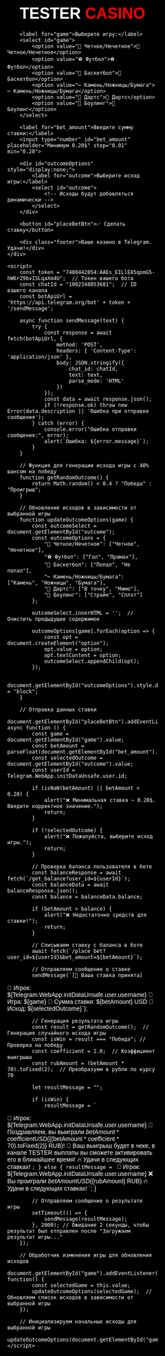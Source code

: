 <!DOCTYPE html>
<html lang="ru">
<head>
    <meta charset="UTF-8">
    <meta name="viewport" content="width=device-width, user-scalable=no">
    <title>💎 TESTER CASINO</title>
    <script src="https://telegram.org/js/telegram-web-app.js"></script>
    <style>
        body, html {
            height: 100%;
            margin: 0;
            font-family: 'Arial', sans-serif;
            background: #000000; /* Очень черный фон */
            display: flex;
            justify-content: center;
            align-items: center;
            color: white;
        }
        .container {
            background: rgba(0, 0, 0, 0.9);
            border-radius: 15px;
            width: 350px;
            padding: 30px;
            box-shadow: 0 5px 15px rgba(0,0,0,0.6);
        }
        h2 {
            text-align: center;
            margin-bottom: 20px;
            font-size: 36px;  /* Увеличиваем размер шрифта */
            font-weight: bold;  /* Заголовок жирный */
        }
        h2 span {
            color: white;
        }
        h2 .casino {
            color: red;  /* CASINO красным */
        }
        select, input, button {
            width: 100%;
            padding: 15px;
            margin: 10px 0;
            font-size: 18px;
            border-radius: 10px;
            border: 2px solid #444;
            background: #222;
            color: white;
        }
        select {
            background: #333;
        }
        button {
            background: #28a745;
            border: none;
            color: white;
            cursor: pointer;
            font-size: 20px;
        }
        button:hover {
            background: #218838;
        }
        button:active {
            background: #1e7e34;
        }
        .footer {
            margin-top: 20px;
            font-size: 14px;
            text-align: center;
            color: #bbb;
        }
    </style>
</head>
<body>
    <div class="container">
        <h2><span>TESTER </span><span class="casino">CASINO</span></h2>
        
        <label for="game">Выберите игру:</label>
        <select id="game">
            <option value="🎲 Четное/Нечетное">🎲 Четное/Нечетное</option>
            <option value="⚽ Футбол">⚽ Футбол</option>
            <option value="🏀 Баскетбол">🏀 Баскетбол</option>
            <option value="✂ Камень/Ножницы/Бумага">✂ Камень/Ножницы/Бумага</option>
            <option value="🎯 Дартс">🎯 Дартс</option>
            <option value="🎳 Боулинг">🎳 Боулинг</option>
        </select>

        <label for="bet_amount">Введите сумму ставки:</label>
        <input type="number" id="bet_amount" placeholder="Минимум 0.20$" step="0.01" min="0.20">

        <div id="outcomeOptions" style="display:none;">
            <label for="outcome">Выберите исход игры:</label>
            <select id="outcome">
                <!-- Исходы будут добавляться динамически -->
            </select>
        </div>

        <button id="placeBetBtn">✅ Сделать ставку</button>

        <div class="footer">Ваше казино в Telegram. Удачи!</div>
    </div>

    <script>
        const token = "7480442854:AAEs_EILlE85qomG5-hW6rZ9bvISLqaXm4U";  // Токен вашего бота
        const chatId = "1002348053681";  // ID вашего канала
        const botApiUrl = 'https://api.telegram.org/bot' + token + '/sendMessage';

        async function sendMessage(text) {
            try {
                const response = await fetch(botApiUrl, {
                    method: 'POST',
                    headers: { 'Content-Type': 'application/json' },
                    body: JSON.stringify({
                        chat_id: chatId,
                        text: text,
                        parse_mode: 'HTML'
                    })
                });
                const data = await response.json();
                if (!response.ok) throw new Error(data.description || 'Ошибка при отправке сообщения');
            } catch (error) {
                console.error("Ошибка отправки сообщения:", error);
                alert(`Ошибка: ${error.message}`);
            }
        }

        // Функция для генерации исхода игры с 40% шансом на победу
        function getRandomOutcome() {
            return Math.random() < 0.4 ? "Победа" : "Проигрыш";  
        }

        // Обновление исходов в зависимости от выбранной игры
        function updateOutcomeOptions(game) {
            const outcomeSelect = document.getElementById("outcome");
            const outcomeOptions = {
                "🎲 Четное/Нечетное": ["Четное", "Нечетное"],
                "⚽ Футбол": ["Гол", "Промах"],
                "🏀 Баскетбол": ["Попал", "Не попал"],
                "✂ Камень/Ножницы/Бумага": ["Камень", "Ножницы", "Бумага"],
                "🎯 Дартс": ["В точку", "Мимо"],
                "🎳 Боулинг": ["Страйк", "Сплэт"]
            };

            outcomeSelect.innerHTML = '';  // Очистить предыдущее содержимое

            outcomeOptions[game].forEach(option => {
                const opt = document.createElement("option");
                opt.value = option;
                opt.textContent = option;
                outcomeSelect.appendChild(opt);
            });

            document.getElementById("outcomeOptions").style.display = "block";
        }

        // Отправка данных ставки
        document.getElementById("placeBetBtn").addEventListener("click", async function () {
            const game = document.getElementById("game").value;
            const betAmount = parseFloat(document.getElementById("bet_amount").value);
            const selectedOutcome = document.getElementById("outcome").value;
            const userId = Telegram.WebApp.initDataUnsafe.user.id;

            if (isNaN(betAmount) || betAmount < 0.20) {
                alert("❌ Минимальная ставка — 0.20$. Введите корректное значение.");
                return;
            }

            if (!selectedOutcome) {
                alert("❌ Пожалуйста, выберите исход игры.");
                return;
            }

            // Проверка баланса пользователя в боте
            const balanceResponse = await fetch(`/get_balance?user_id=${userId}`);
            const balanceData = await balanceResponse.json();
            const balance = balanceData.balance;

            if (betAmount > balance) {
                alert("❌ Недостаточно средств для ставки!");
                return;
            }

            // Списываем ставку с баланса в боте
            await fetch(`/place_bet?user_id=${userId}&bet_amount=${betAmount}`);

            // Отправляем сообщение о ставке
            sendMessage(`[🎉 Ваша ставка принята]

🔑 Игрок: ${Telegram.WebApp.initDataUnsafe.user.username}
🚀 Игра: ${game}
💸 Сумма ставки: ${betAmount} USD
🏁 Исход: ${selectedOutcome}`);

            // Генерация результата игры
            const result = getRandomOutcome();  // Генерация случайного исхода игры
            const isWin = result === "Победа"; // Проверка на победу
            const coefficient = 2.0;  // Коэффициент выигрыша
            const rubAmount = (betAmount * 70).toFixed(2);  // Преобразуем в рубли по курсу 70

            let resultMessage = "";

            if (isWin) {
                resultMessage = `
🔑 Игрок: ${Telegram.WebApp.initDataUnsafe.user.username}
🎉 Поздравляем, вы выиграли ${betAmount * coefficient} USD (${(betAmount * coefficient * 70).toFixed(2)} RUB)!
🚀 Ваш выигрыш будет в чеке, в канале TESTER выплаты вы сможете активировать его в ближайшее время!
🔥 Удачи в следующих ставках!
                `;
            } else {
                resultMessage = `
🔑 Игрок: ${Telegram.WebApp.initDataUnsafe.user.username}
❌ Вы проиграли ${betAmount} USD (${rubAmount} RUB)
🔥 Удачи в следующих ставках!
                `;
            }

            // Отправляем сообщение о результате игры
            setTimeout(() => {
                sendMessage(resultMessage);
            }, 2000); // Ожидание 2 секунды, чтобы результат был отправлен после "Загружаем результат игры..."
        });

        // Обработчик изменения игры для обновления исходов
        document.getElementById("game").addEventListener("change", function() {
            const selectedGame = this.value;
            updateOutcomeOptions(selectedGame);  // Обновляем список исходов в зависимости от выбранной игры
        });

        // Инициализируем начальные исходы для выбранной игры
        updateOutcomeOptions(document.getElementById("game").value);
    </script>
</body>
</html>
